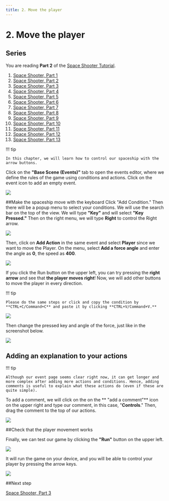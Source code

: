 ```yaml
---
title: 2. Move the player
---
```

# 2. Move the player

## Series

You are reading **Part 2** of the [Space Shooter Tutorial](/gdevelop5/tutorials/space-shooter).

1. [Space Shooter, Part 1](/gdevelop5/tutorials/space-shooter)
2. [Space Shooter, Part 2](/gdevelop5/tutorials/space-shooter/2-move-player)
3. [Space Shooter, Part 3](/gdevelop5/tutorials/space-shooter/3-shoot-and-health)
4. [Space Shooter, Part 4](/gdevelop5/tutorials/space-shooter/4-background-and-camera)
5. [Space Shooter, Part 5](/gdevelop5/tutorials/space-shooter/5-enemies)
6. [Space Shooter, Part 6](/gdevelop5/tutorials/space-shooter/6-enemy-mechanics)
7. [Space Shooter, Part 7](/gdevelop5/tutorials/space-shooter/7-meteors)
8. [Space Shooter, Part 8](/gdevelop5/tutorials/space-shooter/8-powerups)
9. [Space Shooter, Part 9](/gdevelop5/tutorials/space-shooter/9-ui)
10. [Space Shooter, Part 10](/gdevelop5/tutorials/space-shooter/10-sound-effects-music)
11. [Space Shooter, Part 11](/gdevelop5/tutorials/space-shooter/11-visual-effects)
12. [Space Shooter, Part 12](/gdevelop5/tutorials/space-shooter/12-levels)
13. [Space Shooter, Part 13](/gdevelop5/tutorials/space-shooter/13-main-menu)

!!! tip

    In this chapter, we will learn how to control our spaceship with the arrow buttons. 

Click on the **"Base Scene (Events)"** tab to open the events editor, where we define the rules of the game using conditions and actions. Click on the event icon to add an empty event.

![](/gdevelop5/tutorials/space-shooter/space-shooter-open-events-2.gif)

##Make the spaceship move with the keyboard
Click "Add Condition." Then there will be a popup menu to select your conditions. We will use the search bar on the top of the view. We will type **"Key"** and will select **"Key Pressed."** Then on the right menu, we will type **Right** to control the Right arrow.

![](/gdevelop5/tutorials/space-shooter/space-shooter-add-condition.gif)

Then, click on **Add Action** in the same event and select **Player** since we want to move the Player. On the menu, select **Add a force angle** and enter the angle as **0**, the speed as **400**.

![](/gdevelop5/tutorials/space-shooter/space-shooter-add-action.gif)

If you click the Run button on the upper left, you can try pressing the **right arrow** and see that **the player moves right**! Now, we will add other buttons to move the player in every direction. 

!!! tip

    Please do the same steps or click and copy the condition by **CTRL+C/Command+C** and paste it by clicking **CTRL+V/Command+V.** 

![](/gdevelop5/tutorials/space-shooter/space-shooter-copy-action.gif)

Then change the pressed key and angle of the force, just like in the screenshot below.

![](/gdevelop5/tutorials/space-shooter/space-shooter-move-all-events.png)

## Adding an explanation to your actions

!!! tip

    Although our event page seems clear right now, it can get longer and more complex after adding more actions and conditions. Hence, adding comments is useful to explain what these actions do (even if these are quite simple).

To add a comment, we will click on the on the ** "add a comment"** icon on the upper right and type our comment, in this case, "**Controls**." Then, drag the comment to the top of our actions.

![](/gdevelop5/tutorials/space-shooter/space-shooter-comment.gif)

##Check that the player movement works

Finally, we can test our game by clicking the **"Run"** button on the upper left.

![](/gdevelop5/tutorials/space-shooter/space-shooter-play-game.png)

It will run the game on your device, and you will be able to control your player by pressing the arrow keys.

![](/gdevelop5/tutorials/space-shooter/space-shooter-move-player-demo.gif)

##Next step

[Space Shooter, Part 3](/gdevelop5/tutorials/space-shooter/3-shoot-and-health)



